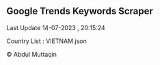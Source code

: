 

## Google Trends Keywords Scraper 
 
Last Update 14-07-2023 , 20:15:24

Country List :
VIETNAM.json



© Abdul Muttaqin 
